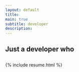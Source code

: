 ```yaml
---
layout: default
title:
main: true
subtitle: developer
description:
---
```


<div class="intro-animation">
<section class="explanation">
    <h1 class="intro">
    </h1>
    <h1 class="intro">Just a developer who 
        <div class="intro-link">
            <div class="underline-mask transition"></div>
            <div class="underline"></div>
        </div>
    </h1>
    <h2 class="intro"></h2>
</section>
</div>
{% include resume.html %}
